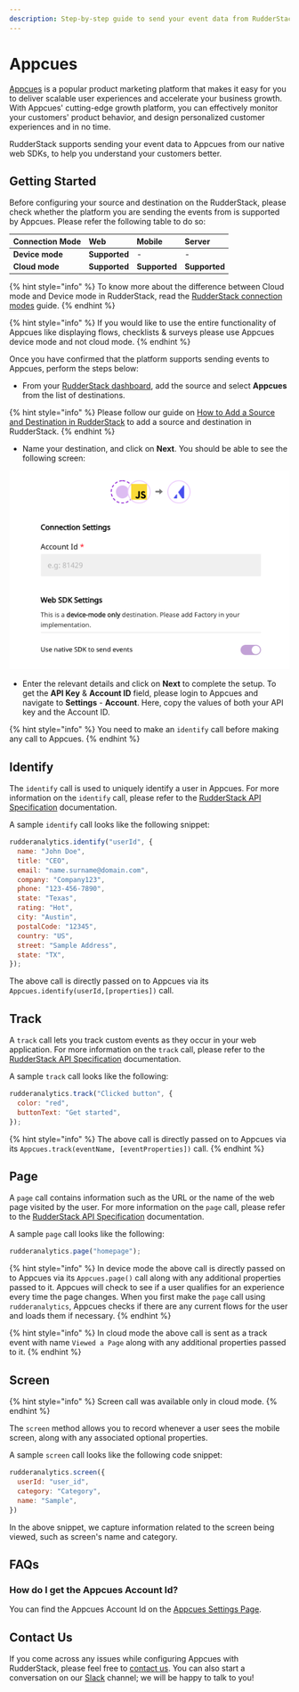 ```yaml
---
description: Step-by-step guide to send your event data from RudderStack to Appcues
---
```


# Appcues

[Appcues](https://www.appcues.com/) is a popular product marketing platform that makes it easy for you to deliver scalable user experiences and accelerate your business growth. With Appcues' cutting-edge growth platform, you can effectively monitor your customers' product behavior, and design personalized customer experiences and in no time.

RudderStack supports sending your event data to Appcues from our native web SDKs, to help you understand your customers better.

## Getting Started

Before configuring your source and destination on the RudderStack, please check whether the platform you are sending the events from is supported by Appcues. Please refer the following table to do so:

| **Connection Mode** | **Web** | **Mobile** | **Server** |
| :--- | :--- | :--- | :--- |
| **Device mode** | **Supported** | - | - |
| **Cloud mode** | **Supported** | **Supported** | **Supported** |

{% hint style="info" %}
To know more about the difference between Cloud mode and Device mode in RudderStack, read the [RudderStack connection modes](https://docs.rudderstack.com/get-started/rudderstack-connection-modes) guide.
{% endhint %}

{% hint style="info" %}
If you would like to use the entire functionality of Appcues like displaying flows, checklists & surveys please use Appcues device mode and not cloud mode.
{% endhint %}

Once you have confirmed that the platform supports sending events to Appcues, perform the steps below:

* From your [RudderStack dashboard](https://app.rudderstack.com/), add the source and select **Appcues** from the list of destinations.

{% hint style="info" %}
Please follow our guide on [How to Add a Source and Destination in RudderStack](https://docs.rudderstack.com/how-to-guides/adding-source-and-destination-rudderstack) to add a source and destination in RudderStack.
{% endhint %}

* Name your destination, and click on **Next**. You should be able to see the following screen:

![Connection settings for Appcues destination](../.gitbook/assets/appcues.png)

* Enter the relevant details and click on **Next** to complete the setup. To get the **API Key** & **Account ID** field, please login to Appcues and navigate to **Settings** - **Account**. Here, copy the values of both your API key and the Account ID.

{% hint style="info" %}
You need to make an `identify` call before making any call to Appcues.
{% endhint %}

## Identify

The `identify` call is used to uniquely identify a user in Appcues. For more information on the `identify` call, please refer to the [RudderStack API Specification](https://docs.rudderstack.com/rudderstack-api-spec) documentation.

A sample `identify` call looks like the following snippet:

```javascript
rudderanalytics.identify("userId", {
  name: "John Doe",
  title: "CEO",
  email: "name.surname@domain.com",
  company: "Company123",
  phone: "123-456-7890",
  state: "Texas",
  rating: "Hot",
  city: "Austin",
  postalCode: "12345",
  country: "US",
  street: "Sample Address",
  state: "TX",
});
```

The above call is directly passed on to Appcues via its `Appcues.identify(userId,[properties])` call.

## Track

A `track` call lets you track custom events as they occur in your web application. For more information on the `track` call, please refer to the [RudderStack API Specification](https://docs.rudderstack.com/rudderstack-api-spec) documentation.

A sample `track` call looks like the following:

```javascript
rudderanalytics.track("Clicked button", {
  color: "red",
  buttonText: "Get started",
});
```

{% hint style="info" %}
The above call is directly passed on to Appcues via its `Appcues.track(eventName, [eventProperties])` call.
{% endhint %}

## Page

A `page` call contains information such as the URL or the name of the web page visited by the user. For more information on the `page` call, please refer to the [RudderStack API Specification](https://docs.rudderstack.com/rudderstack-api-spec) documentation.

A sample `page` call looks like the following:

```javascript
rudderanalytics.page("homepage");
```

{% hint style="info" %}
 In device mode the above call is directly passed on to Appcues via its `Appcues.page()` call along with any additional properties passed to it.
 Appcues will check to see if a user qualifies for an experience every time the page changes. When you first make the `page` call using `rudderanalytics`, Appcues checks if there are any current flows for the user and loads them if necessary.
{% endhint %}

{% hint style="info" %}
 In cloud mode the above call is sent as a track event with name `Viewed a Page` along with any additional properties passed to it.
{% endhint %}

## Screen

{% hint style="info" %}
Screen call was available only in cloud mode.
{% endhint %}

The `screen` method allows you to record whenever a user sees the mobile screen, along with any associated optional properties.

A sample `screen` call looks like the following code snippet:

```javascript
rudderanalytics.screen({
  userId: "user_id",
  category: "Category",
  name: "Sample",
})
```

In the above snippet, we capture information related to the screen being viewed, such as screen's name and category.
## FAQs

### How do I get the Appcues Account Id?

You can find the Appcues Account Id on the [Appcues Settings Page](https://studio.appcues.com/settings/account).

## Contact Us

If you come across any issues while configuring Appcues with RudderStack, please feel free to [contact us](mailto:%20docs@rudderstack.com). You can also start a conversation on our [Slack](https://resources.rudderstack.com/join-rudderstack-slack) channel; we will be happy to talk to you!

